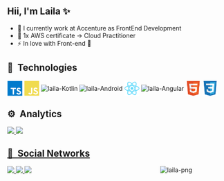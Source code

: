 ## Hii, I'm Laila ✨

- 🔭 I currently work at Accenture as FrontEnd Development
- 🌱 1x AWS certificate -> Cloud Practitioner
- ⚡ In love with Front-end 💜

## 🚀 &nbsp;Technologies
<div style="display: inline_block">
  <img align="center" alt="laila-TS"  height="35" width="35" src="https://raw.githubusercontent.com/devicons/devicon/master/icons/typescript/typescript-plain.svg">
  <img align="center" alt="laila-JS"  height="35" width="35" src="https://raw.githubusercontent.com/devicons/devicon/master/icons/javascript/javascript-plain.svg">
  <img align="center" alt="laila-Kotlin"  height="35" width="35" src="https://cdn.jsdelivr.net/gh/devicons/devicon/icons/kotlin/kotlin-original.svg">
  <img align="center" alt="laila-Android" height="35" width="35" src="https://cdn.jsdelivr.net/gh/devicons/devicon/icons/android/android-original.svg">
  <img align="center" alt="laila-React"  height="35" width="35" src="https://raw.githubusercontent.com/devicons/devicon/master/icons/react/react-original.svg">
  <img align="center" alt="laila-Angular"  height="35" width="35" src="https://cdn.jsdelivr.net/gh/devicons/devicon/icons/angularjs/angularjs-original.svg">
  <img align="center" alt="laila-HTML"  height="35" width="35" src="https://raw.githubusercontent.com/devicons/devicon/master/icons/html5/html5-original.svg">
  <img align="center" alt="laila-CSS"  height="35" width="35" src="https://raw.githubusercontent.com/devicons/devicon/master/icons/css3/css3-original.svg">
</div>

## ⚙️ &nbsp;Analytics
 
<div align="left">
  <a href="https://github.com/">
  <img height="180em" src="https://github-readme-stats.vercel.app/api?username=lailasantos&show_icons=true&theme=nightowl&include_all_commits=true"/>
  <img height="180em" src="https://github-readme-stats.vercel.app/api/top-langs/?username=lailasantos&layout=compact&langs_count=10&theme=nightowl"/>
</div>
  
## 📱 &nbsp;Social Networks
  
<div> 
  <a href="mailto:lailaroberta100@gmail.com" target="_blank">
  <img src="https://img.shields.io/badge/Gmail-D14836?style=for-the-badge&logo=gmail&logoColor=white">
  </a>
<a href="https://www.linkedin.com/in/laila-roberta-3972b9196/" target="_blank">
  <img src="https://img.shields.io/badge/-LinkedIn-%230077B5?style=for-the-badge&logo=linkedin&logoColor=white">
 </a> 
<a href="https://www.instagram.com/robertalailaa/" target="_blank">
  <img src="https://img.shields.io/badge/-Instagram-%23E4405F?style=for-the-badge&logo=instagram&logoColor=white">
 </a>
    <img align="right" alt="laila-png" width="150" height="150" src="https://user-images.githubusercontent.com/43499912/153721114-5344c5f8-e551-4497-86c8-57d2161689d1.png">
</div>
  


